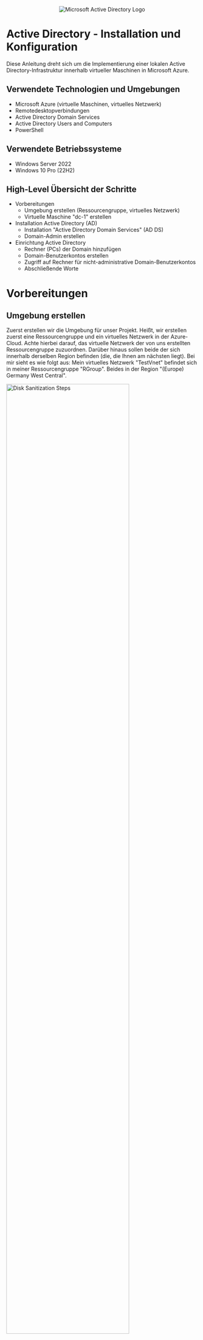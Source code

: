 <p align="center">
<img src="https://i.imgur.com/pU5A58S.png" alt="Microsoft Active Directory Logo"/>
</p>

<h1>Active Directory - Installation und Konfiguration</h1>
Diese Anleitung dreht sich um die Implementierung einer lokalen Active Directory-Infrastruktur innerhalb virtueller Maschinen in Microsoft Azure.
<br />



<!-- NEW SECTION -->
<!-- NEW SECTION -->
<!-- NEW SECTION -->
<h2>Verwendete Technologien und Umgebungen</h2>

- Microsoft Azure (virtuelle Maschinen, virtuelles Netzwerk)
- Remotedesktopverbindungen 
- Active Directory Domain Services
- Active Directory Users and Computers
- PowerShell



<!-- NEW SECTION -->
<!-- NEW SECTION -->
<!-- NEW SECTION -->
<h2>Verwendete Betriebssysteme</h2>

- Windows Server 2022
- Windows 10 Pro (22H2)



<!-- NEW SECTION -->
<!-- NEW SECTION -->
<!-- NEW SECTION -->
<h2>High-Level Übersicht der Schritte</h2>

- Vorbereitungen
  - Umgebung erstellen (Ressourcengruppe, virtuelles Netzwerk)
  - Virtuelle Maschine "dc-1" erstellen
- Installation Active Directory (AD)
  - Installation "Active Directory Domain Services" (AD DS)
  - Domain-Admin erstellen
- Einrichtung Active Directory
  - Rechner (PCs) der Domain hinzufügen
  - Domain-Benutzerkontos erstellen
  - Zugriff auf Rechner für nicht-administrative Domain-Benutzerkontos
  - Abschließende Worte



<!-- NEW SECTION -->
<!-- NEW SECTION -->
<!-- NEW SECTION -->
<h1>Vorbereitungen</h1>
<!-- XXX -->
<!-- XXX -->
<!-- XXX -->
<h2>Umgebung erstellen</h2>

<p>
Zuerst erstellen wir die Umgebung für unser Projekt. Heißt, wir erstellen zuerst eine Ressourcengruppe und ein virtuelles Netzwerk in der Azure-Cloud. Achte hierbei darauf, das virtuelle Netzwerk der von uns erstellten Ressourcengruppe zuzuordnen. Darüber hinaus sollen beide der sich innerhalb derselben Region befinden (die, die Ihnen am nächsten liegt). Bei mir sieht es wie folgt aus: Mein virtuelles Netzwerk "TestVnet" befindet sich in meiner Ressourcengruppe "RGroup". Beides in der Region "(Europe) Germany West Central".
</p>
<p>
<img src="https://i.imgur.com/r5piKWD.png" height="80%" width="80%" alt="Disk Sanitization Steps"/>
</p>
<!-- XXX -->
<!-- XXX -->
<!-- XXX -->
<h2>Virtuelle Maschine "dc-1"</h2>

<p>
Im Verlaufe dieser Anleitung werden wir in Azure zwei virtuellen Maschinen erstellen. Die zweite wird aber erst im letzten Kapitel, der Einrichtung von Active Directory, erstellt. Um die erste kümmern wir uns jetzt. In dieser virtuellen Maschine mit dem Namen "dc-1" werden wir Active Directory installieren und verwalten. Das "dc" in "dc-1" steht für "Domain Controller", welcher dc-1 sein wird. Aber was ist ein Domain-Controller? Was ist überhaupt Active Directory? Active Directory (AD) ist ein Verzeichnisdienst von Microsoft, der verwendet wird, um Netzwerke zentral zu verwalten, einschließlich Benutzern, Computern und Ressourcen wie Druckern. Ein Domain-Controller (DC) ist ein Server, der Active Directory hostet und als zentrale Authentifizierungsinstanz für alle Benutzer und Geräte im Netzwerk dient. Mit einem Domain-Controller können Administratoren Benutzerdaten, Berechtigungen und Sicherheitsrichtlinien zentral verwalten. Achte beim Erstellen auf folgendes: die Ressourcengruppe muss unsere vorhin erstellte sein, sowie das virtuelle Netzwerk; die Region muss dieselbe sein; als Image wählen wir "Windows Server 2022 Datacenter"; für die Größe reicht eine Rechenleistung von 2vcpus (ich wähle 4 vcpus); Benutzername und Passwort stehen Ihnen frei; unten bei der Lizenzierung die Häkchen nicht vergessen. Der Rest kann unberührt bleiben.
</p>
<p>
Als Prävention für mögliche Missverständnisse in der Zukunft: mein Benutzername für den Account in meiner virtuellen Maschine "dc-1" lautet "test_user".
</p>
<p>
<img src="https://i.imgur.com/mJEYLsi.png" height="80%" width="80%" alt="Disk Sanitization Steps"/>
</p>

<p>
Vor dem Start der Installation von AD setzen wir die private-IP-Adresse von dc-1 von dynamisch auf statisch, damit sie sich nicht ändert und immer dieselbe bleibt. Das Setzen einer statischen privaten IP-Adresse für den Domain-Controller ist notwendig, da er eine zentrale Rolle im Netzwerk spielt und von anderen Geräten über eine feste IP-Adresse erreichbar sein muss. Eine dynamische IP-Adresse könnte sich ändern, was dazu führen würde, dass Geräte den Domain-Controller nicht mehr finden, wodurch Authentifizierungen und Netzwerkdienste gestört werden, bis hin zu nicht mehr möglich sind. Folge den kommenden Bildern um dich durch die Einstellungen zu navigieren. Die vorgeschlagene IP gleicht, der zuvor benutzen IP, also belassen wir es dabei und drücken auf "Speichern" um die Änderung zu bestätigen. Nun müssten Sie in der Zeile mit dem blau markierten Text "ipconfig1" neben der IP-Adresse "(Statisch)" sehen.
</p>
<p>
<img src="https://i.imgur.com/Ximghle.png" height="80%" width="80%" alt="Disk Sanitization Steps"/>
</p>
<p>
<img src="https://i.imgur.com/xucoVJ6.png" height="80%" width="80%" alt="Disk Sanitization Steps"/>
</p>

<p>
Starten Sie zur Absicherung die virtuelle Maschine neu um die Änderung effektiv zu machen.
</p>
<p>
<img src="https://i.imgur.com/R1zBMaW.png" height="80%" width="80%" alt="Disk Sanitization Steps"/>
</p>
<br />



<!-- NEW SECTION -->
<!-- NEW SECTION -->
<!-- NEW SECTION -->
<h1>Installation Active Directory</h1>
<!-- XXX -->
<!-- XXX -->
<!-- XXX -->
<h2>Installation Active Directory Domain Servives</h2>

<p>
Fortfahren tun wir innerhalb der virtuellen Maschine. Benutzen Sie Remotedesktopverbindungen, um sich in dc-1 einzuloggen und, falls es nicht schon automatisch geschieht, öffnen Sie "Server Manager". Klicke auf "Add roles and features". Hier haben Sie eine Auflistung, worauf sie bei jedem der folgenden Einrichtungsfenster achten sollen:
</p>
<p>
"Add roles and Features" :: auf "next"; "Installation Type" :: "Role-based or feature-based installation" dann "next"; "Server Selection" :: wähle dc-1 dann "next"; "Server Roles" :: das Häckchen für "Active Directory Domain Services" klicken, auf "Add Features" drücken und "next"; "Features" :: auf "next" ; "AD DS" :: auf "next"; "Confirmation" :: das Häkchen oben setzen und auf "Install". 
</p>
<p>
<img src="https://i.imgur.com/9v7xLxj.png" height="80%" width="80%" alt="Disk Sanitization Steps"/>
</p>
<p>
<img src="https://i.imgur.com/qtV1s22.png" height="80%" width="80%" alt="Disk Sanitization Steps"/>
</p>
<p>
<img src="https://i.imgur.com/DmEAzio.png" height="80%" width="80%" alt="Disk Sanitization Steps"/>
</p>

<p>
Sobald die Installation abgeschlossen ist, drücken wir auf "close". Jetzt machen wir den Rechner, dc-1, zu einem tatsächlichen DC, Domain Controller. Hierzu müssen wir erneut in den Server Manager. Oben rechts befindet sich eine Fahne. Diese anklicken und auf "Promote this server to a domain controller" drücken. Anschließend öffnet sich ein Fenster zur Einrichtung der Domain, über die der Controller verwalten soll. Wir erschaffen eine komplett neue. Dafür fügen wir einen neuen "forest" hinzu. Ein Forest in Active Directory ist die oberste organisatorische Ebene, die alle Domänen und ihre Ressourcen (Benutzer, Rechner, etc.) unter sich zusammenfasst. Es stellt eine gemeinsame Sicherheits- und Verwaltungsstruktur für diese Domänen bereit. Unser Domain-Controller erstellt den Forest und die Domain. Ihr Forest kann heißen wie Sie wünschen. Ich nenne meinen "uga.buga". Dieser "Root domain name" ist nichts anderes als der Name der Domain, die innerhalb unseres Forests erstellt wird, und dient als Grundlage für die gesamte Active Directory-Umgebung. Er definiert die primäre Identität des Forests und legt den Namensraum fest, unter dem alle weiteren Domänen und Ressourcen organisiert werden. Anschließend müssen Sie ein Passwort eingeben zur Wiederherstellung der Domain (diesen werden wir nicht brauchen). Hinterher auf "next" drücken bis wir zum "Prerequisites Check"-Fenster kommen. Nachdem der Rechner erfolgreich geprüft wurde, auf "Install" klicken. Im Anschluss der Installation wird Ihre Verbindung mit dem Rechner getrennt, weil dieser sich neu startet, um die installierten Änderungen effektiv zu machen.
</p>
<p>
<img src="https://i.imgur.com/9qqRPJG.png" height="80%" width="80%" alt="Disk Sanitization Steps"/>
</p>
<p>
<img src="https://i.imgur.com/V7C6Ojp.png" height="80%" width="80%" alt="Disk Sanitization Steps"/>
</p>
<br />

<p>
Von nun an, wenn wir uns einloggen wollen in virtuellen Maschinen (sowohl unser gerade erstellter Domain-Controller als auch zukünftige Rechner, die wir der Domain hinzugefügt haben), verwenden wir den Kontext der Domain beim Einloggen. Anstatt in Remotedesktopverbindungen den einfachen Benutzernamen des Accounts, mit dem wir uns einloggen wollen, einzugeben, geben wir ihn im folgenden Format ein: "[domain]\Benutzername". In meinem Beispiel heißt meine Domain uge.buga und der Benutzername lautet test_user, also gebe ich "uga.buga\test_user" ein. Das Passwort ist das gleiche wie zuvor.
</p>
<p>
<img src="https://i.imgur.com/pRaXgY1.png" height="80%" width="80%" alt="Disk Sanitization Steps"/>
</p>
<br />
<!-- XXX -->
<!-- XXX -->
<!-- XXX -->
<h2>Domain-Admin</h2>

<p>
Der nächste Schritt bezieht sich auf das Erstellen von Instanzen innerhalb unserer Domain. Genauer werden wir zunächst einen Benutzer mit Administrator-Berechtigungen über die Domain erstellen, kurz einen Domain-Admin. Öffnen tun wir eine Anwendung namens "Active Directory Users and Computers". Hier können wir genannte Instanzen erstellen. Zur besseren Übersicht erstellen wir eine "Organizational Unit" namens "_ADMINS". Eine "Organizational Unit" (OU) bezeichnet, für unsere Zwecke, nichts anderes als einen Ordner mit bestimmten Attributen. Der Name kann sein was auch immer Ihr Herz begehrt, da wir aber in diesem Ordner vorhaben all unsere Admin-Benutzer zu verwalten, nenne ich ihn dementsprechend "_ADMINS" (das "_" dient zur Sortierung: durch alphabetischer Anordnung wird der Ordner als erstes angezeigt). Rechtsklicken Sie auf ihre Domain, dann auf "New" und dann auf "Organizational Units".
</p>
<p>
<img src="https://i.imgur.com/LztRXEj.png" height="80%" width="80%" alt="Disk Sanitization Steps"/>
</p>
<p>
<img src="https://i.imgur.com/Eovz7yl.png" height="80%" width="80%" alt="Disk Sanitization Steps"/>
</p>
<p>
<img src="https://i.imgur.com/gg74Qrx.png" height="80%" width="80%" alt="Disk Sanitization Steps"/>
</p>

<p>
Während wir schon dabei sind, erstellen wir zwei weitere OUs. Nämlich "_CLIENTS" und "_EMPLOYEES". Beide benutzen wir später im Verlauf der Einrichtung. Achte bei der OU "_EMPLOYEES", dass es genau so geschrieben ist, da wir später mit einem Script arbeiten, um uns mehrere zufällig generierte Benutzer zu erstellen (oder ändere das Script, dass es auf den Namen deiner OU zutrifft). Fürs erste spielen diese zwei OUs aber keine Rolle. 
</p>
<p>
<img src="https://i.imgur.com/1FMxHMj.png" height="80%" width="80%" alt="Disk Sanitization Steps"/>
</p>

<p>
Zurück zur Organizational Unit "_ADMINS". Innerhalb dieser erstellen wir einen "User". Klicke auf "_ADMINS", dann Rechtsklicke die Ansicht rechts und drücke "New", dann "User". Alle relevanten Informationen ausfüllen, den logon-Namen sich merken und auf "Next" drücken. Diesen verwenden wir zum Einloggen in den Account. Es ist der Benutzername des Benutzer-Accounts, den wir eingeben in Remotedesktopverbindung. Dasselbe gilt für das Passwort, welches Sie im Anschluss eingeben. !Achtung: lesen Sie sich die Checkboxen durch beim Eingeben des Passwortes und setzen/entfernen sie Häkchen nach Ihrem Belieben. Da dies lediglich eine Anleitung ist und ich meine virtuelle Maschine am Ende lösche, habe ich folgende Häkchen gesetzt (s. Bild).
</p>
<p>
Mein logon-Name/Benutzername dieses Admin Accounts lautet "admin_barack". 
</p>
<p>
<img src="https://i.imgur.com/BGJtWNf.png" height="80%" width="80%" alt="Disk Sanitization Steps"/>
</p>
<p>
<img src="https://i.imgur.com/tBipgfr.png" height="80%" width="80%" alt="Disk Sanitization Steps"/>
</p>
<p>
<img src="https://i.imgur.com/FSoTmmr.png" height="80%" width="80%" alt="Disk Sanitization Steps"/>
</p>

<p>
Zuletzt müssen wir "admin_barack" auch wirklich zum Admin machen, denn nur weil er sich in der von uns erstellten "_ADMINS" OU befindet, macht ihn das nicht automatisch zu einem Admin. Um das zu realisieren, müssen wir ihn der Sicherheitsgruppe der Domain-Admins hinzufügen. Öffne "_ADMINS", Rechtsklicke auf Barack und drücke auf "Properties". Navigiere zu "Member Of", drücke "Add" und schreibe "Domain Admins" in die Box. Sicherheitshalber drücken Sie auf "Check Names" und erst dann auf "OK" (folge den Pfeilen auf dem Bild).
</p>
<p>
<img src="https://i.imgur.com/2quI4fE.png" height="80%" width="80%" alt="Disk Sanitization Steps"/>
</p>
<p>
<img src="https://i.imgur.com/iHkv2ol.png" height="80%" width="80%" alt="Disk Sanitization Steps"/>
</p>

<p>
Abschließend bestätigen wir, dass Barack in den Rängen der Domain Admins angenommen wurde, klicken auf "Apply" und dann auf "OK". Nun besitzt Barack die Berechtigungen eines Admins innerhalb der Domain uga.buga. Logge dich neu ein als "[domain-name]\[admin_user]". Von nun an loggen wir uns in dc-1 nur noch mit unserem Adminkonto ein.
</p>
<p>
<img src="https://i.imgur.com/lKR1NCp.png" height="80%" width="80%" alt="Disk Sanitization Steps"/>
</p>
<br />



<!-- NEW SECTION -->
<!-- NEW SECTION -->
<!-- NEW SECTION -->
<h1>Einrichtung Active Directory</h1>
<!-- XXX -->
<!-- XXX -->
<!-- XXX -->
<h2>Rechner zur Domain hinzufügen</h2>

<p>
Was benötigt man um einen Rechner, gedacht für Benutzer, einer Domain hinzuzufügen? Richtig, einen Rechner! Wir erschaffen uns eine weitere virtuelle Maschine in Azure, die, bezogen auf die Einstellungen (zugeordnete Ressourcengruppe, Virtuelles Netzwerk, etc.), gleichgesetzt ist mit dc-1. So befinden sich diese in derselben Umgebung. Der einzige Unterschied ist folgender: an der Stelle von Windows Server 2022 benutzen wir Windows 10 Pro als Image. Als Namen für die virtuelle Maschine suggeriere ich "client-1". Falls Sie sich noch erinnern, haben wir eine Organizational Unit namens "_CLIENTS" angelegt, mit der Intention darin unsere Rechner innerhalb der Domain zu verwalten. Der Benutzername und das Passwort des Kontos steht Ihnen frei. Meiner lautet "original_user".
</p>
<p>
<img src="https://i.imgur.com/Tvzod6n.png" height="80%" width="80%" alt="Disk Sanitization Steps"/>
</p>
<p>
<img src="https://i.imgur.com/oSf01tD.png" height="80%" width="80%" alt="Disk Sanitization Steps"/>
</p>

<p>
Eine andere Sache, die wir zuvor getan haben, war es die private-IP-Adresse von dc-1 auf statisch zu setzen, sodass diese sich nicht ändert. Warum wir das getan haben, habe ich bereits erläutert. Jetzt ändern wir die DNS-Einstellungen von unserer gerade erstellten Maschine "client-1" und lassen diese zum Domain-Controller, dc-1, zeigen. Indem wir die DNS-Einstellungen von client-1 auf die private IP-Adresse von dc-1 ändern, haben wir den Domain-Controller als primären DNS-Server festgelegt. Dies ist notwendig, da der Domain Controller mit Active Directory auch DNS-Dienste bereitstellt, die für die Namensauflösung und das Finden von Domainressourcen essenziell sind. Ohne diese Änderung könnte client-1 die Domain und den Domain-Controller nicht finden, was eine Anmeldung oder Integration in die Domain unmöglich machen würde. Dafür navigieren wir zur selben Stelle in Azure, wo wir auch die IP-Adresse von dc-1 auf statisch gesetzt haben. Diesmal klicken wir auf "DNS-Server", auf "Benutzerdefiniert", geben als DNS-Server die private-IP-Adresse von dc-1 ein und "Speichern".
<p>
<img src="https://i.imgur.com/huSDx7I.png" height="80%" width="80%" alt="Disk Sanitization Steps"/>
</p>

<p>
Abschließend starten wir die VM neu und bestätigen die Änderung der DNS-Einstellungen. Das Neustarten der Maschine wird in Azure erledigt. Zum Bestätigen des DNS-Servers loggen wir uns in client-1 ein und öffnen PowerShell. Hier angekommen geben wir "ipconfig /all" ein und suchen nach "DNS-Server". Wenn rechts daneben die private-IP von dc-1 zu finden ist, dann läuft alles nach Plan.
<p>
<img src="https://i.imgur.com/Ub5Lusb.png" height="80%" width="80%" alt="Disk Sanitization Steps"/>
</p>
<p>
<img src="https://i.imgur.com/DoDettQ.png" height="80%" width="80%" alt="Disk Sanitization Steps"/>
</p>

<p>
Endlich kommen wir zum Thema! Um diesen Rechner jetzt zu unserer Domain hinzuzufügen, öffnen wir die Systemeinstellungen (Rechtsklick auf Windowssymbol unten links und auf "System" drücken). Als Nächstes auf "Rename this PC (advanced)", auf "Change..." und dann bei "Member of" die Option "Domain" anwählen und ihren Domain-Namen eingeben (s. Bild). Der Rechner fragt, als Reaktion nach einem Benutzer mit der Berechtigung diese Aktion auszuführen. Wir geben die Daten vom lieben Barack an (Ihrem Domain-Admin). Der Rechner fordert uns an ihn neu zu starten, damit die Änderungen in Effekt treten. Diesem Wunsch gehen wir nach.
<p>
<img src="https://i.imgur.com/wNeyzNV.png" height="80%" width="80%" alt="Disk Sanitization Steps"/>
</p>

<p>
Zusammenfassend bestätigen wir noch die Aufnahme von client-1 in unsere Domain. Öffne Active Directory Users and Computers erneut und schaue unter dem Ordner "Computers", ob du client-1 siehst. Ziehe client-1 in "_CLIENTS".
</p>
<p>
<img src="https://i.imgur.com/XESNonR.png" height="80%" width="80%" alt="Disk Sanitization Steps"/>
</p>

<p>
Et voilà! Wir haben einen Rechner erfolgreich unserer Domain hinzugefügt. Zeit, ein paar Benutzer zu erstellen.
</p>
<br />
<!-- XXX -->
<!-- XXX -->
<!-- XXX -->
<h2>Domain-Benutzerkontos</h2>

<p>
Tatsächlich haben wir diesen Schritt schon getan. Nämlich als wir unser Adminaccount erstellt haben. Hingegen des Adminaccounts erstellen wir unsere normalen, nicht-administrativen Benutzerkontos in der "_EMPLOYEES" Organizational Unit. Angesichts der Verwendung von Active Directory in der echten Welt, sind diese Art von Benutzerkontos oft die der Mitarbeiter des Unternehmens, welches Besitz über die Domain hat. Dementsprechend ändern wir auch nichts an den Eigenschaften ("Properties") der Benutzerkonten innerhalb dieser Organizational Unit. Mein Beispiel eines nicht-administrativen Benutzeraccounts taufe ich "hilli_billi".
</p>
<p>
<img src="https://i.imgur.com/hv7U8aF.png" height="80%" width="80%" alt="Disk Sanitization Steps"/>
</p>
<p>
<img src="https://i.imgur.com/MKMRJfw.png" height="80%" width="80%" alt="Disk Sanitization Steps"/>
</p>

<p>
Gegenwärtig haben wir uns eine Testumgebung gebaut. Unser jetziges Zwischenprodukt ist nicht ausgelegt auf eine Verwendung in der realen Welt, sondern dient lediglich dem Erlangen des Grundverständnisses und die Möglichkeit für Experimente in Bezug auf Active Directory als Verzeichnisdienst. Demnach wäre es nützlich mehrere Benutzerkonten für Mitarbeiter anzulegen, aber einen nach dem anderen hinzuzufügen ist mühselig und zeitintensiv. Aus diesem Grund lassen wir ein Script[LINK EMBEDDED, machen] in PowerShell ISE laufen. Wichtig, öffne PowerShell ISE in dc-1 als Administrator (Rechtsklick auf PowerShell ISE und drücke auf "Run as adminstrator"). Der Unterschied zu PowerShell? PowerShell ist eine Befehlszeilenumgebung und Skriptsprache, mit der Befehle direkt ausgeführt und Aufgaben automatisiert werden können. PowerShell ISE (Integrated Scripting Environment) hingegen ist eine grafische Benutzeroberfläche, die speziell für das Schreiben, Bearbeiten und Testen von PowerShell-Skripten entwickelt wurde, um komplexere Aufgaben einfacher umzusetzen. Erstelle ein neues Fenster für das Schreiben von Programmen und Scripten, indem du oben links auf das leere, weiße Blatt mit gelben Sternchen klickst. ggggggggggggggggggggggggggggggggggggggggggggggggg
</p>
<p>
<img src="https://i.imgur.com/W2wobF9.png" height="80%" width="80%" alt="Disk Sanitization Steps"/>
</p>
<p>
<img src="https://i.imgur.com/Tfj3m2M.png" height="80%" width="80%" alt="Disk Sanitization Steps"/>
</p>

<p>
Kopiere das Script und füge es ein. Bevor du das Script ausführst, empfehle ich dir bei Bedarf folgende Variablen im Script zu ändern: Anzahl der zu generierenden Benutzer (der Standardwert beträgt 10.000!!!), das Password der Benutzer (wird für alle gleich sein) und, falls du deine Organizational Unit für Mitarbeiter nicht "_EMPLOYEES" genannt hast, den Weg der Erstellung.
</p>
<p>
<img src="https://i.imgur.com/TWBmtCA.png" height="80%" width="80%" alt="Disk Sanitization Steps"/>
</p>
<p>
<img src="https://i.imgur.com/EC3AGNj.png" height="80%" width="80%" alt="Disk Sanitization Steps"/>
</p>

<p>
Zum Ausführen des Scripts drücken wir oben den grünen Play-Button. Ich habe die Anzahl der Benutzerkonten auf 100 gesetzt und das Password beim Standard-Password belassen. Im Anschluss überprüfen wir in Active Directory Users and Computers, ob die Benutzerkonten tatsächlich angelegt wurden. Schließe PowerShell ISE und rücke vor zur nächsten Station.
</p>
<p>
<img src="https://i.imgur.com/Mwaw5cV.png" height="80%" width="80%" alt="Disk Sanitization Steps"/>
</p>
<br/>
<!-- XXX -->
<!-- XXX -->
<!-- XXX -->
<h2>Zugriff für nicht-adminstrative Domain-Benutzerkontos</h2>

<p>
Momentan haben wir mehrere Benutzerkonten für Mitarbeiter, ein Adminkonto für den Systemadministrator und einen Rechner für Mitarbeiter. Aber beim Versuch uns mit einem zufällig gewählten Mitarbeiteraccount in client-1 anzumelden, scheitert es. Das liegt daran, dass wir den Zugang zu client-1 für nicht-administrative Benutzerkontos noch nicht genehmigt haben. Versucht man es mit einem zufälligen Mitarbeiteraccount ("fiko.fakuh"), erscheint folgendes Error-Fenster (s. Bild). Der Domain Controller bestätigt, dass ein Benutzerkonto namens "fiko.fakuh" existiert, Client-1 aber das genannte Vorhaben nicht genehmigt.
<p>
<img src="https://i.imgur.com/HeAtYGV.png" height="80%" width="80%" alt="Disk Sanitization Steps"/>
</p>
<p>
<img src="https://i.imgur.com/1JX8Qtc.png" height="80%" width="80%" alt="Disk Sanitization Steps"/>
</p>

<p>
Um unser Vorhaben möglich zu machen, loggen wir uns zunächst mit unserem Adminaccount Barack in client-1 ein. In client-1 angekommen öffnen wir die Systemsteuerungen (Rechtsklick unten links auf das Windowssymbol und wähle "System" aus). Anschließend navigieren wir zu "Remote Desktop", klicken auf "Select users that can remotely access this PC", drücken auf "Add" und fügen unsere Benutzer hinzu. Anstatt einen einzelnen Benutzer einzugeben und diesen Prozess für jeden einzelnen Account zu wiederholen, schreiben wir "Domain Users" in die Box. Beim Erstellen von Usern in Active Directory Users and Computers werden diese automatisch als Mitglieder von "Domain Users" zugeordnet. Demzufolge sind all unsere Mitarbeiteraccounts Mitglied und alle erhalten Zugriff auf client-1.
</p>
<p>
<img src="https://i.imgur.com/X5v2q0G.png" height="80%" width="80%" alt="Disk Sanitization Steps"/>
</p>
<br />
<!-- XXX -->
<!-- XXX -->
<!-- XXX -->
<h2>Abschließende Worte</h2>

<p>
Im Rahmen dieses Projekts haben wir eine grundlegende Active Directory-Umgebung eingerichtet, bestehend aus: zwei virtuellen Maschinen, einem Domain-Controller und einem Client, der erfolgreich in die Domain integriert wurde. Neben der manuellen Erstellung eines Administratorkontos haben wir mithilfe eines PowerShell-Skripts zahlreiche Benutzerkonten effizient der Domain hinzugefügt. Diese grundlegende Einrichtung bildet die Basis für viele weitere Konfigurationsmöglichkeiten, wie etwa: das Erstellen von Gruppenrichtlinien zur zentralen Verwaltung von Sicherheits- und Benutzerrechten, das Implementieren von weiteren Organisational Units (OU) zur Strukturierung von Ressourcen oder die Integration weiterer Dienste wie DHCP oder Zertifikatsdienste. Solche Erweiterungen ermöglichen eine optimierte Verwaltung und Skalierung der Umgebung, um sie individuell an die Anforderungen eines Netzwerks und dem Vorhaben anzupassen.
</p>
<p>
Viel Spaß beim weiteren Einrichten ihrer Active Directory-Umgebung!
</p>
